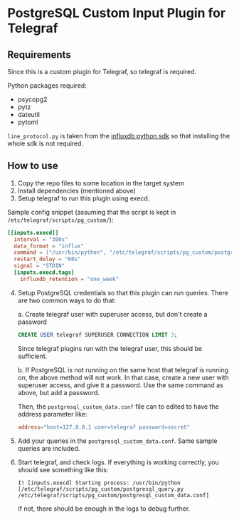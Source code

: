 # PostgreSQL Custom Input Plugin for Telegraf

## Requirements

Since this is a custom plugin for Telegraf, so telegraf is required.

Python packages required:

- psycopg2
- pytz
- dateutil
- pytoml

`line_protocol.py` is taken from the [influxdb python
sdk](https://github.com/influxdata/influxdb-python) so that installing the whole
sdk is not required.

## How to use

1. Copy the repo files to some location in the target system
2. Install dependencies (mentioned above)
3. Setup telegraf to run this plugin using execd.

Sample config snippet (assuming that the script is kept in
`/etc/telegraf/scripts/pg_custom/`):

``` toml
[[inputs.execd]]
  interval = "300s"
  data_format = "influx"
  command = ["/usr/bin/python", "/etc/telegraf/scripts/pg_custom/postgresql_query.py", "/etc/telegraf/scripts/pg_custom/postgresql_custom_data.conf"]
  restart_delay = "60s"
  signal = "STDIN"
  [inputs.execd.tags]
    influxdb_retention = "one_week"
```

4. Setup PostgreSQL credentials so that this plugin can run queries. There are
   two common ways to do that:

   a. Create telegraf user with superuser access, but don't create a password

   ```sql
   CREATE USER telegraf SUPERUSER CONNECTION LIMIT 3;
   ```

   Since telegraf plugins run with the telegraf user, this should be sufficient.

   b. If PostgreSQL is not running on the same host that telegraf is running on,
   the above method will not work. In that case, create a new user with
   superuser access, and give it a password. Use the same command as above, but
   add a password.

   Then, the `postgresql_custom_data.conf` file can to edited to have the
   address parameter like:

   ```toml
   address="host=127.0.0.1 user=telegraf password=secret"
   ```

5. Add your queries in the `postgresql_custom_data.conf`. Same sample queries
   are included.

6. Start telegraf, and check logs. If everything is working correctly, you
   should see something like this:

   ```
   I! [inputs.execd] Starting process: /usr/bin/python [/etc/telegraf/scripts/pg_custom/postgresql_query.py /etc/telegraf/scripts/pg_custom/postgresql_custom_data.conf]
   ```

   If not, there should be enough in the logs to debug further.
